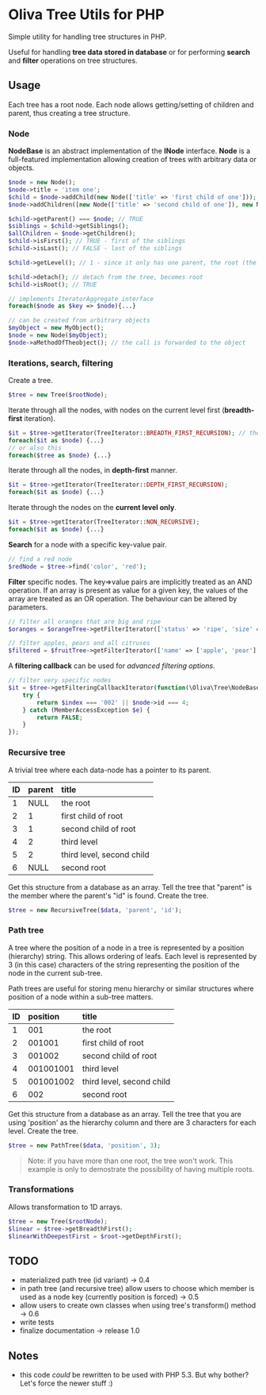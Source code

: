 # Oliva Tree Utils for PHP
Simple utility for handling tree structures in PHP.

Useful for handling **tree data stored in database** or for performing **search** and **filter** operations on tree structures.

## Usage
Each tree has a root node. Each node allows getting/setting of children and parent, thus creating a tree structure.

### Node
**NodeBase** is an abstract implementation of the **INode** interface. **Node** is a full-featured implementation allowing creation of trees with arbitrary data or objects.
```php
$node = new Node();
$node->title = 'item one';
$child = $node->addChild(new Node(['title' => 'first child of one']));
$node->addChildren([new Node(['title' => 'second child of one']), new Node(['title' => 'third child of one'])]);

$child->getParent() === $node; // TRUE
$siblings = $child->getSiblings();
$allChildren = $node->getChildren();
$child->isFirst(); // TRUE - first of the siblings
$child->isLast(); // FALSE - last of the siblings

$child->getLevel(); // 1 - since it only has one parent, the root (the root is level 0)

$child->detach(); // detach from the tree, becomes root
$child->isRoot(); // TRUE

// implements IteratorAggregate interface
foreach($node as $key => $node){...}

// can be created from arbitrary objects
$myObject = new MyObject();
$node = new Node($myObject);
$node->aMethodOfTheobject(); // the call is forwarded to the object
```

### Iterations, search, filtering
Create a tree.
```php
$tree = new Tree($rootNode);
```

Iterate through all the nodes, with nodes on the current level first (**breadth-first** iteration).
```php
$it = $tree->getIterator(TreeIterator::BREADTH_FIRST_RECURSION); // the default
foreach($it as $node) {...}
// or also this
foreach($tree as $node) {...}
```

Iterate through all the nodes, in **depth-first** manner.
```php
$it = $tree->getIterator(TreeIterator::DEPTH_FIRST_RECURSION);
foreach($it as $node) {...}
```

Iterate through the nodes on the **current level only**.
```php
$it = $tree->getIterator(TreeIterator::NON_RECURSIVE);
foreach($it as $node) {...}
```

**Search** for a node with a specific key-value pair.
```php
// find a red node
$redNode = $tree->find('color', 'red');
```

**Filter** specific nodes. The key=>value pairs are implicitly treated as an AND operation. If an array is present as value for a given key, the values of the array are treated as an OR operation. The behaviour can be altered by parameters.
```php
// filter all oranges that are big and ripe
$oranges = $orangeTree->getFilterIterator(['status' => 'ripe', 'size' => 'big'], TreeFilterIterator::MODE_AND, TreeFilterIterator::MODE_OR); // the default mode

// filter apples, pears and all citruses
$filtered = $fruitTree->getFilterIterator(['name' => ['apple', 'pear'], 'category' => 'citrus'], TreeFilterIterator::MODE_OR);
```
A **filtering callback** can be used for *advanced filtering options*.
```php
// filter very specific nodes
$it = $tree->getFilteringCallbackIterator(function(\Oliva\Tree\NodeBase $node, $index) {
    try {
    	return $index === '002' || $node->id === 4;
    } catch (MemberAccessException $e) {
    	return FALSE;
    }
});
```

### Recursive tree
A trivial tree where each data-node has a pointer to its parent.

| ID        | parent    | title|
|:----------|:----------|:-------|
|1          | NULL| the root|
|2|1|first child of root
|3|1|second child of root
|4|2|third level
|5|2|third level, second child
|6|NULL| second root

Get this structure from a database as an array.
Tell the tree that "parent" is the member where the parent's "id" is found.
Create the tree.
```php
$tree = new RecursiveTree($data, 'parent', 'id');
```

### Path tree
A tree where the position of a node in a tree is represented by a position (hierarchy) string. This allows ordering of leafs. Each level is represented by 3 (in this case) characters of the string representing the position of the node in the current sub-tree.

Path trees are useful for storing menu hierarchy or similar structures where position of a node within a sub-tree matters.

| ID        | position    | title|
|:----------|:----------|:-------|
|1          | 001| the root|
|2|001001|first child of root
|3|001002|second child of root
|4|001001001|third level
|5|001001002|third level, second child
|6|002|second root

Get this structure from a database as an array.
Tell the tree that you are using 'position' as the hierarchy column and there are 3 characters for each level.
Create the tree.
```php
$tree = new PathTree($data, 'position', 3);
```

> Note: if you have more than one root, the tree won't work. This example is only to demostrate the possibility of having multiple roots.

### Transformations
Allows transformation to 1D arrays.
```php
$tree = new Tree($rootNode);
$linear = $tree->getBreadthFirst();
$linearWithDeepestFirst = $root->getDepthFirst();
```


## TODO

* materialized path tree (id variant) -> 0.4
* in path tree (and recursive tree) allow users to choose which member is used as a node key (currently position is forced) -> 0.5
* allow users to create own classes when using tree's transform() method -> 0.6
* write tests
* finalize documentation -> release 1.0

## Notes

* this code *could* be rewritten to be used with PHP 5.3. But why bother? Let's force the newer stuff :)
